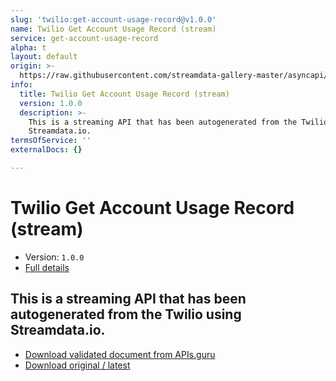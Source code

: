 ```yaml
---
slug: 'twilio:get-account-usage-record@v1.0.0'
name: Twilio Get Account Usage Record (stream)
service: get-account-usage-record
alpha: t
layout: default
origin: >-
  https://raw.githubusercontent.com/streamdata-gallery-master/asyncapi/master/_listings/twilio/twilio-get-account-usage-record-stream-async.md
info:
  title: Twilio Get Account Usage Record (stream)
  version: 1.0.0
  description: >-
    This is a streaming API that has been autogenerated from the Twilio using
    Streamdata.io.
termsOfService: ''
externalDocs: {}

---
```

# Twilio Get Account Usage Record (stream)

* Version: `1.0.0`
* [Full details](../html/twilio:get-account-usage-record@v1.0.0.html)



## This is a streaming API that has been autogenerated from the Twilio using Streamdata.io.



* [Download validated document from APIs.guru](https://raw.githubusercontent.com/APIs-guru/asyncapi-directory/master/docs/APIs/twilio%3Aget-account-usage-record%40v1.0.0.yaml)
* [Download original / latest](https://raw.githubusercontent.com/streamdata-gallery-master/asyncapi/master/_listings/twilio/twilio-get-account-usage-record-stream-async.md)

<script type="application/ld+json">
{
  "@context": "http://schema.org/",
  "@type": "WebAPI",
  "description": "This is a streaming API that has been autogenerated from the Twilio using Streamdata.io.",
  "documentation": "",

  "name": "Twilio Get Account Usage Record (stream)"
}
</script>
